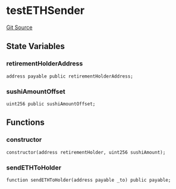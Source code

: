 # testETHSender
[Git Source](https://github.com/KlimaDAO/klimadao-solidity/blob/704b462e69030cb9a43680057bee91d745d579ba/src/integrations/sushixklima/TestETHSender.sol)


## State Variables
### retirementHolderAddress

```solidity
address payable public retirementHolderAddress;
```


### sushiAmountOffset

```solidity
uint256 public sushiAmountOffset;
```


## Functions
### constructor


```solidity
constructor(address retirementHolder, uint256 sushiAmount);
```

### sendETHToHolder


```solidity
function sendETHToHolder(address payable _to) public payable;
```

